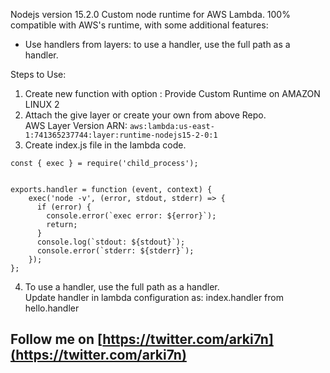 
Nodejs version 15.2.0 Custom node runtime for AWS Lambda. 100% compatible with AWS's runtime, with some additional features:

* Use handlers from layers: to use a handler, use the full path as a handler.


Steps to Use:

1. Create new function with option : Provide Custom Runtime on AMAZON LINUX 2
2. Attach the give layer or create your own from above Repo.  
  AWS Layer Version ARN: `aws:lambda:us-east-1:741365237744:layer:runtime-nodejs15-2-0:1`
3. Create index.js file in the lambda code.

```
const { exec } = require('child_process');


exports.handler = function (event, context) {
	exec('node -v', (error, stdout, stderr) => {
      if (error) {
        console.error(`exec error: ${error}`);
        return;
      }
      console.log(`stdout: ${stdout}`);
      console.error(`stderr: ${stderr}`);
    });
};
```

4. To use a handler, use the full path as a handler.  
Update handler in lambda configuration as: index.handler from hello.handler

## Follow me on [https://twitter.com/arki7n](https://twitter.com/arki7n)
